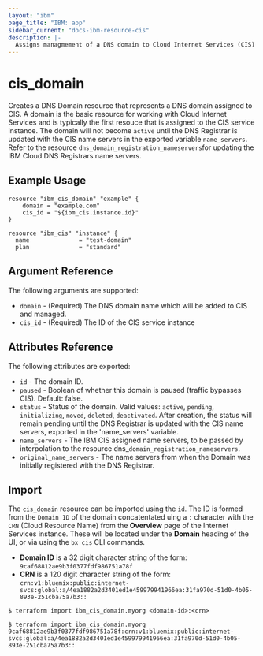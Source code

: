 ```yaml
---
layout: "ibm"
page_title: "IBM: app"
sidebar_current: "docs-ibm-resource-cis"
description: |-
  Assigns managmement of a DNS domain to Cloud Internet Services (CIS) 
---
```


# cis_domain

Creates a DNS Domain resource that represents a DNS domain assigned to CIS. A domain is the basic resource for working with Cloud Internet Services and is typically the first resouce that is assigned to the CIS service instance. The domain will not become `active` until the DNS Registrar is updated with the CIS name servers in the exported variable `name_servers`. Refer to the resource `dns_domain_registration_nameservers`for updating the IBM Cloud DNS Registrars name servers. 

## Example Usage

```hcl
resource "ibm_cis_domain" "example" {
    domain = "example.com"
    cis_id = "${ibm_cis.instance.id}"
}

resource "ibm_cis" "instance" {
  name              = "test-domain"
  plan              = "standard"
```

## Argument Reference

The following arguments are supported: 

* `domain` - (Required) The DNS domain name which will be added to CIS and managed.
* `cis_id` - (Required) The ID of the CIS service instance



## Attributes Reference

The following attributes are exported:

* `id` - The domain ID.
* `paused` - Boolean of whether this domain is paused (traffic bypasses CIS). Default: false.
* `status` - Status of the domain. Valid values: `active`, `pending`, `initializing`, `moved`, `deleted`, `deactivated`. After creation, the status will remain pending until the DNS Registrar is updated with the CIS name servers, exported in the 'name_servers' variable. 
* `name_servers` - The IBM CIS assigned name servers, to be passed by interpolation to the resource dns_`domain_registration_nameservers`.
* `original_name_servers` - The name servers from when the Domain was initially registered with the DNS Registrar.  

## Import

The `cis_domain` resource can be imported using the `id`. The ID is formed from the `Domain ID` of the domain concatentated uing a `:` character with the `CRN` (Cloud Resource Name) from the **Overview** page of the Internet Services instance. These will be located under the **Domain** heading of the UI, or via using the `bx cis` CLI commands.
* **Domain ID** is a 32 digit character string of the form: `9caf68812ae9b3f0377fdf986751a78f`
* **CRN** is a 120 digit character string of the form: `crn:v1:bluemix:public:internet-svcs:global:a/4ea1882a2d3401ed1e459979941966ea:31fa970d-51d0-4b05-893e-251cba75a7b3::`


```
$ terraform import ibm_cis_domain.myorg <domain-id>:<crn>

$ terraform import ibm_cis_domain.myorg  9caf68812ae9b3f0377fdf986751a78f:crn:v1:bluemix:public:internet-svcs:global:a/4ea1882a2d3401ed1e459979941966ea:31fa970d-51d0-4b05-893e-251cba75a7b3::

